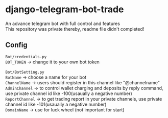 # django-telegram-bot-trade
An advance telegram bot with full control and features <br/>
This repository was private thereby, readme file didn't completed!

<h2>Config</h2>
<code>Bot/credentials.py</code> <br/>
<code>BOT_TOKEN</code> -> change it to your own bot token <br/>

<br/>
<code>Bot/BotSetting.py</code> <br/>
<code>BotName</code> -> choose a name for your bot <br/>
<code>ChannelName</code> -> users should register in this channel like "@channelname" <br/>
<code>AdminChannel</code> -> to control wallet charging and deposits by reply command, use private channel id like -100(usaually a negative number) <br/>
<code>ReportChannel</code> -> to get trading report in your private channels, use private channel id like -101(usaually a negative number)  <br/>
<code>DomainName</code> -> use for luck wheel (not important for start) <br/>
